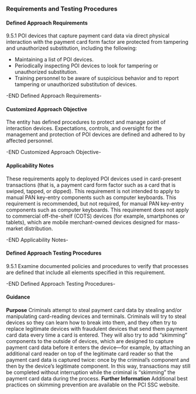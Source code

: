 ### Requirements and Testing Procedures

#### Defined Approach Requirements
9.5.1 POI devices that capture payment card data via direct physical interaction with the payment card form factor are protected from tampering and unauthorized substitution, including the following:
- Maintaining a list of POI devices.
- Periodically inspecting POI devices to look for tampering or unauthorized substitution.
- Training personnel to be aware of suspicious behavior and to report tampering or unauthorized substitution of devices.

-END Defined Approach Requirements- 
#### Customized Approach Objective
The entity has defined procedures to protect and manage point of interaction devices. Expectations, controls, and oversight for the management and protection of POI devices are defined and adhered to by affected personnel.

-END Customized Approach Objective- 
#### Applicability Notes
These requirements apply to deployed POI devices used in card-present transactions (that is, a payment card form factor such as a card that is swiped, tapped, or dipped). This requirement is not intended to apply to manual PAN key-entry components such as computer keyboards.
This requirement is recommended, but not required, for manual PAN key-entry components such as computer keyboards.
This requirement does not apply to commercial off-the-shelf (COTS) devices (for example, smartphones or tablets), which are mobile merchant-owned devices designed for mass-market distribution.

-END Applicability Notes- 
#### Defined Approach Testing Procedures
9.5.1 Examine documented policies and procedures to verify that processes are defined that include all elements specified in this requirement.

-END Defined Approach Testing Procedures- 
#### Guidance
**Purpose**
Criminals attempt to steal payment card data by stealing and/or manipulating card-reading devices and terminals. Criminals will try to steal devices so they can learn how to break into them, and they often try to replace legitimate devices with fraudulent devices that send them payment card data every time a card is entered.
They will also try to add “skimming” components to the outside of devices, which are designed to capture payment card data before it enters the device—for example, by attaching an additional card reader on top of the legitimate card reader so that the payment card data is captured twice: once by the criminal’s component and then by the device’s legitimate component. In this way, transactions may still be completed without interruption while the criminal is “skimming” the payment card data during the process.
**Further Information**
Additional best practices on skimming prevention are available on the PCI SSC website.